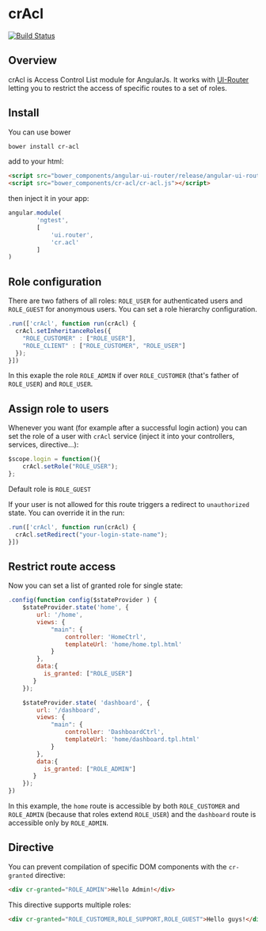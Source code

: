 # crAcl
[![Build Status](https://travis-ci.org/ngutils/cr-acl.svg?branch=master)](https://travis-ci.org/ngutils/cr-acl)

## Overview

crAcl is Access Control List module for AngularJs. It works with [UI-Router](https://github.com/angular-ui/ui-router) letting you to restrict the access of specific routes to a set of roles.

## Install

You can use bower
```bash
bower install cr-acl
```
add to your html:

```html
<script src="bower_components/angular-ui-router/release/angular-ui-router.js"></script>
<script src="bower_components/cr-acl/cr-acl.js"></script>
```
then inject it in your app:

```javascript
angular.module(
        'ngtest',
        [
            'ui.router',
            'cr.acl'
        ]
)
```

## Role configuration

There are two fathers of all roles: `ROLE_USER` for authenticated users and `ROLE_GUEST` for anonymous users.
You can set a role hierarchy configuration.

```javascript
.run(['crAcl', function run(crAcl) {
  crAcl.setInheritanceRoles({
    "ROLE_CUSTOMER" : ["ROLE_USER"],
    "ROLE_CLIENT" : ["ROLE_CUSTOMER", "ROLE_USER"]
  });
}])
```
In this exaple the role `ROLE_ADMIN` if over `ROLE_CUSTOMER` (that's father of `ROLE_USER`) and `ROLE_USER`.

## Assign role to users


Whenever you want (for example after a successful login action) you can set the role of a user with `crAcl` service (inject it into your controllers, services, directive...):

```javascript
$scope.login = function(){
    crAcl.setRole("ROLE_USER");
};
```

Default role is `ROLE_GUEST`

If your user is not allowed for this route triggers a redirect to `unauthorized` state.
You can override it in the run:

```javascript
.run(['crAcl', function run(crAcl) {
  crAcl.setRedirect("your-login-state-name");
}])
```


## Restrict route access

Now you can set a list of granted role for single state:

```javascript
.config(function config($stateProvider ) {
    $stateProvider.state('home', {
        url: '/home',
        views: {
            "main": {
                controller: 'HomeCtrl',
                templateUrl: 'home/home.tpl.html'
            }
        },
        data:{
          is_granted: ["ROLE_USER"]
       }
    });

    $stateProvider.state( 'dashboard', {
        url: '/dashboard',
        views: {
            "main": {
                controller: 'DashboardCtrl',
                templateUrl: 'home/dashboard.tpl.html'
            }
        },
        data:{
          is_granted: ["ROLE_ADMIN"]
       }
    });
})
```

In this example, the `home` route is accessible by both `ROLE_CUSTOMER` and `ROLE_ADMIN` (because that roles extend `ROLE_USER`) and the `dashboard` route is accessible only by `ROLE_ADMIN`.


## Directive

You can prevent compilation of specific DOM components with the `cr-granted` directive:

```html
<div cr-granted="ROLE_ADMIN">Hello Admin!</div>
```

This directive supports multiple roles:

```html
<div cr-granted="ROLE_CUSTOMER,ROLE_SUPPORT,ROLE_GUEST">Hello guys!</div>
```
